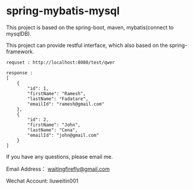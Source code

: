 # spring-mybatis-mysql

This project is based on the spring-boot, maven, mybatis(connect to mysqlDB).

This project can provide restful interface, which also based on the spring-framework.

```
requset : http://localhost:8080/test/qwer
```

```
response :
[
    {
        "id": 1,
        "firstName": "Ramesh",
        "lastName": "Fadatare",
        "emailId": "ramesh@gmail.com"
    },
    {
        "id": 2,
        "firstName": "John",
        "lastName": "Cena",
        "emailId": "john@gmail.com"
    }
]
```

If you have any questions, please email me.

Email Address： waitingfirefly@gmail.com

Wechat Account: liuweitin001
